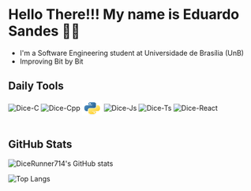 # Hello There!!! My name is Eduardo Sandes 🖖🏼
- I'm a Software Engineering student at Universidade de Brasília (UnB)
- Improving Bit by Bit

## Daily Tools

<div style="display: inline_block">
  <img align="center" alt="Dice-C" height="30" width="40" src="https://cdn.jsdelivr.net/gh/devicons/devicon/icons/c/c-original.svg" >
  <img align="center" alt="Dice-Cpp" height="30" width="40" src="https://cdn.jsdelivr.net/gh/devicons/devicon/icons/cplusplus/cplusplus-original.svg">
  <img align="center" alt="Dice-Python" height="30" width="40" src="https://raw.githubusercontent.com/devicons/devicon/master/icons/python/python-original.svg">
  <img align="center" alt="Dice-Js" height="30" width="40" src="https://cdn.jsdelivr.net/gh/devicons/devicon/icons/javascript/javascript-plain.svg">
  <img align="center" alt="Dice-Ts" height="30" width="40" src="https://cdn.jsdelivr.net/gh/devicons/devicon/icons/typescript/typescript-plain.svg">
  <img align="center" alt="Dice-React" height="30" width="40" src="https://cdn.jsdelivr.net/gh/devicons/devicon/icons/react/react-original.svg">
</div><br/>

## GitHub Stats
![DiceRunner714's GitHub stats](https://github-readme-stats.vercel.app/api?username=dicerunner714&show_icons=true&theme=tokyonight)

![Top Langs](https://github-readme-stats.vercel.app/api/top-langs/?username=dicerunner714&size_weight=0.5&count_weight=0.5)

